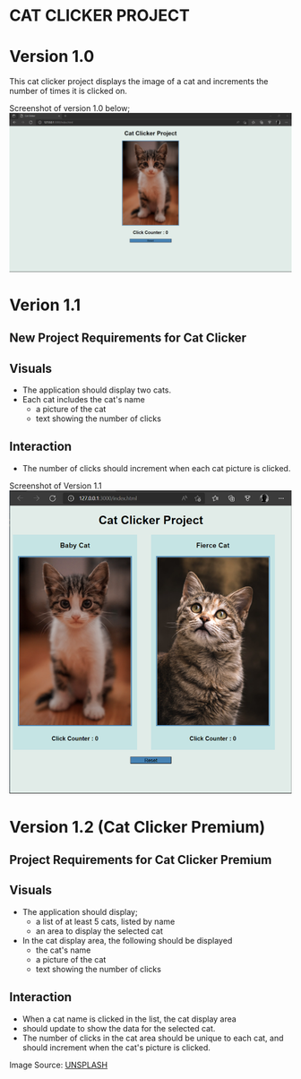 # CAT CLICKER PROJECT
# Version 1.0
This cat clicker project displays the image of a cat and increments the number of times it is clicked on.

Screenshot of version 1.0 below;
<img src="https://github.com/Charlesu49/cat_clicker/blob/master/screenshot.png" alt="screenshot">

# Verion 1.1
## New Project Requirements for Cat Clicker
## Visuals
- The application should display two cats. 
- Each cat includes the cat's name
    - a picture of the cat
    - text showing the number of clicks  

## Interaction 
- The number of clicks should increment when each cat picture is clicked.


Screenshot of Version 1.1
<img src="https://github.com/Charlesu49/cat_clicker/blob/master/screenshot_2.png" alt="screenshot of version 1.1">


# Version 1.2 (Cat Clicker Premium) 
## Project Requirements for Cat Clicker Premium 
## Visuals
- The application should display;   
    - a list of at least 5 cats, listed by name
    - an area to display the selected cat
- In the cat display area, the following should be displayed
    - the cat's name
    - a picture of the cat
    - text showing the number of clicks

## Interaction  
- When a cat name is clicked in the list, the cat display area
- should update to show the data for the selected cat.
- The number of clicks in the cat area should be unique to each cat, and should increment when the cat's picture is clicked.




Image Source: 
[UNSPLASH](https://www.unsplash.com)
